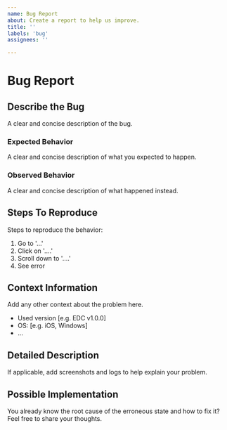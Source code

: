 ```yaml
---
name: Bug Report
about: Create a report to help us improve.
title: ''
labels: 'bug'
assignees: ''

---
```


# Bug Report

## Describe the Bug
A clear and concise description of the bug.

### Expected Behavior
A clear and concise description of what you expected to happen.

### Observed Behavior
A clear and concise description of what happened instead.

## Steps To Reproduce
Steps to reproduce the behavior:
1. Go to '...'
2. Click on '....'
3. Scroll down to '....'
4. See error

## Context Information
Add any other context about the problem here.

- Used version [e.g. EDC v1.0.0]
- OS: [e.g. iOS, Windows]
- ...

## Detailed Description
If applicable, add screenshots and logs to help explain your problem.

## Possible Implementation
You already know the root cause of the erroneous state and how to fix it? Feel free to share your thoughts.
